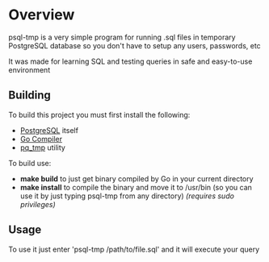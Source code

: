 # Overview
psql-tmp is a very simple program for running .sql files in temporary PostgreSQL database so you don't have to setup any users, passwords, etc

It was made for learning SQL and testing queries in safe and easy-to-use environment

## Building
To build this project you must first install the following:
- [PostgreSQL](https://github.com/postgres/postgres) itself
- [Go Compiler](https://go.dev/)
- [pq_tmp](https://github.com/eradman/ephemeralpg/) utility

To build use:
- **make build** to just get binary compiled by Go in your current directory
- **make install** to compile the binary and move it to /usr/bin (so you can use it by just typing psql-tmp from any directory) *(requires sudo privileges)*

## Usage
To use it just enter 'psql-tmp /path/to/file.sql' and it will execute your query
